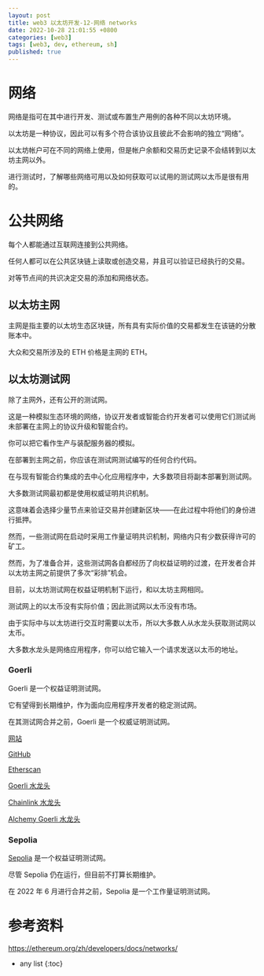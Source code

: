 ```yaml
---
layout: post
title: web3 以太坊开发-12-网络 networks
date: 2022-10-28 21:01:55 +0800
categories: [web3]
tags: [web3, dev, ethereum, sh]
published: true
---
```


# 网络

网络是指可在其中进行开发、测试或布置生产用例的各种不同以太坊环境。 

以太坊是一种协议，因此可以有多个符合该协议且彼此不会影响的独立“网络”。

以太坊帐户可在不同的网络上使用，但是帐户余额和交易历史记录不会结转到以太坊主网以外。 

进行测试时，了解哪些网络可用以及如何获取可以试用的测试网以太币是很有用的。

# 公共网络

每个人都能通过互联网连接到公共网络。 

任何人都可以在公共区块链上读取或创造交易，并且可以验证已经执行的交易。 

对等节点间的共识决定交易的添加和网络状态。

## 以太坊主网

主网是指主要的以太坊生态区块链，所有具有实际价值的交易都发生在该链的分散账本中。

大众和交易所涉及的 ETH 价格是主网的 ETH。

## 以太坊测试网

除了主网外，还有公开的测试网。 

这是一种模拟生态环境的网络，协议开发者或智能合约开发者可以使用它们测试尚未部署在主网上的协议升级和智能合约。 

你可以把它看作生产与装配服务器的模拟。

在部署到主网之前，你应该在测试网测试编写的任何合约代码。 

在与现有智能合约集成的去中心化应用程序中，大多数项目将副本部署到测试网。

大多数测试网最初都是使用权威证明共识机制。 

这意味着会选择少量节点来验证交易并创建新区块——在此过程中将他们的身份进行抵押。 

然而，一些测试网在启动时采用工作量证明共识机制，网络内只有少数获得许可的矿工。 

然而，为了准备合并，这些测试网各自都经历了向权益证明的过渡，在开发者合并以太坊主网之前提供了多次“彩排”机会。 

目前，以太坊测试网在权益证明机制下运行，和以太坊主网相同。

测试网上的以太币没有实际价值；因此测试网以太币没有市场。 

由于实际中与以太坊进行交互时需要以太币，所以大多数人从水龙头获取测试网以太币。 

大多数水龙头是网络应用程序，你可以给它输入一个请求发送以太币的地址。

### Goerli

Goerli 是一个权益证明测试网。 

它有望得到长期维护，作为面向应用程序开发者的稳定测试网。 

在其测试网合并之前，Goerli 是一个权威证明测试网。

[网站](https://goerli.net/)

[GitHub](https://github.com/eth-clients/goerli)

[Etherscan](https://goerli.etherscan.io/)

[Goerli 水龙头](https://goerli-faucet.mudit.blog/)

[Chainlink 水龙头](https://faucets.chain.link/)

[Alchemy Goerli 水龙头](https://goerlifaucet.com/)

### Sepolia

[Sepolia](https://sepolia.dev/) 是一个权益证明测试网。 

尽管 Sepolia 仍在运行，但目前不打算长期维护。 

在 2022 年 6 月进行合并之前，Sepolia 是一个工作量证明测试网。

# 参考资料

https://ethereum.org/zh/developers/docs/networks/

* any list
{:toc}
